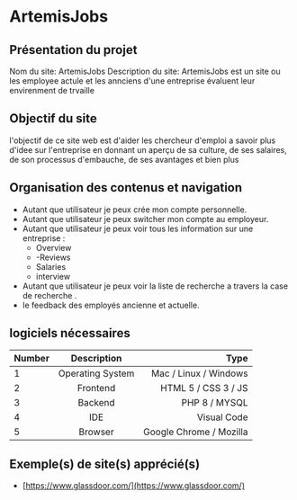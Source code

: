 # ArtemisJobs
## Présentation du projet
Nom du site: ArtemisJobs
Description du site: ArtemisJobs est un site ou les employee actule et les
annciens d'une entreprise évaluent leur envirenment de trvaille
## Objectif du site
l'objectif de ce site web est d'aider les chercheur d'emploi a savoir plus
d'idee sur l'entreprise en donnant un aperçu de sa culture, de ses salaires, de son
processus d'embauche, de ses avantages et bien plus
## Organisation des contenus et navigation
* Autant que utilisateur je peux crée mon compte personnelle.
* Autant que utilisateur je peux switcher mon compte au employeur.
* Autant que utilisateur je peux voir tous les information sur une entreprise :
  - Overview
  - -Reviews
  - Salaries
  - interview
* Autant que utilisateur je peux voir la liste de recherche a travers la case de recherche .
* le feedback des employés ancienne et actuelle.
## logiciels nécessaires

| Number	| Description |	Type | 
|----------|:-------------:|------:|
| 1	| Operating System	| Mac / Linux / Windows | 
| 2 | Frontend | HTML 5 / CSS 3 / JS | 
| 3	| Backend |	PHP 8 / MYSQL | 
| 4	| IDE | Visual Code | 
| 5	| Browser | Google Chrome / Mozilla | 
## Exemple(s) de site(s) apprécié(s)
* [https://www.glassdoor.com/](https://www.glassdoor.com/)
